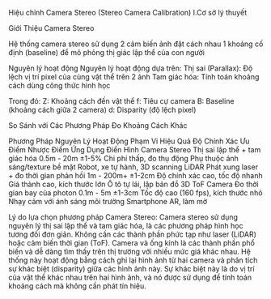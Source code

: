 Hiệu chỉnh Camera Stereo 
(Stereo Camera Calibration)
I.Cơ sở lý thuyết 

Giới Thiệu Camera Stereo

Hệ thống camera stereo sử dụng 2 cảm biến ảnh đặt cách nhau 1 khoảng cố định (baseline) để mô phỏng thị giác lập thể của con người


Nguyên lý hoạt động 
Nguyên lý hoạt động dựa trên:
Thị sai (Parallax): Độ lệch vị trí pixel của cùng vật thể trên 2 ảnh
Tam giác hóa: Tính toán khoảng cách dùng công thức hình học

Trong đó:
Z: Khoảng cách đến vật thể
f: Tiêu cự camera
B: Baseline (khoảng cách giữa 2 camera)
d: Disparity (độ lệch pixel)

So Sánh với Các Phương Pháp Đo Khoảng Cách Khác

Phương Pháp
Nguyên Lý Hoạt Động
Phạm Vi Hiệu Quả
Độ Chính Xác
Ưu Điểm
Nhược Điểm
Ứng Dụng Điển Hình
Camera Stereo
Thị sai lập thể + tam giác hóa
0.5m - 20m
±1-5%
Chi phí thấp, đo thụ động
Phụ thuộc ánh sáng/texture bề mặt
Robot, xe tự hành, 3D scanning
LiDAR
Phát xung laser + đo thời gian phản hồi
1m - 200m+
±1-2cm
Độ chính xác cao, tốc độ nhanh
Giá thành cao, kích thước lớn
Ô tô tự lái, lập bản đồ 3D
ToF Camera
Đo thời gian bay của photon
0.1m - 5m
±1-3cm
Tốc độ cao (160 fps), kích thước nhỏ
Nhạy cảm với ánh sáng môi trường
Smartphone AR, làm mờ

Lý do lựa chọn phương pháp Camera Stereo:
Camera stereo sử dụng nguyên lý thị sai lập thể và tam giác hóa, là các phương pháp hình học tương đối đơn giản. Không cần các thành phần phức tạp như laser (LiDAR) hoặc cảm biến thời gian (ToF).
Camera và ống kính là các thành phần phổ biến và dễ dàng tìm thấy trên thị trường với nhiều mức giá khác nhau. 
Hệ thống này hoạt động bằng cách ghi lại hình ảnh từ hai camera và phân tích sự khác biệt (disparity) giữa các hình ảnh này. Sự khác biệt này là do vị trí của vật thể khác nhau trên hai hình ảnh, và nó được sử dụng để tính toán khoảng cách mà không cần phát tín hiệu.

